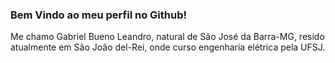 ### Bem Vindo ao meu perfil no Github!

Me chamo Gabriel Bueno Leandro, natural de São José da Barra-MG, resido atualmente em São João del-Rei, onde curso engenharia elétrica pela UFSJ.  
